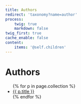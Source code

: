 ```yaml
---
title: Authors
redirect: 'taxonomy?name=author'
process:
    twig: true
    markdown: false
twig_first: true
cache_enable: false
content:
    items: '@self.children'
---
```


<h1>Authors</h1>
<ul>
{% for p in page.collection %}
    <li><a href="{{ p.url }}">{{ p.title }}</a></li>
{% endfor %}
</ul>

